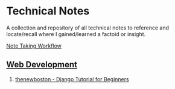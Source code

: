 # Technical Notes

A collection and repository of all technical notes to reference and locate/recall where I gained/learned a factoid or insight.

[Note Taking Workflow](_inbox/Note%20Taking%20Workflow.md)

## [Web Development](Web%20Development.md)

1. [thenewboston - Django Tutorial for Beginners](thenewboston-django-tutorial-for-beginners/README.md)
